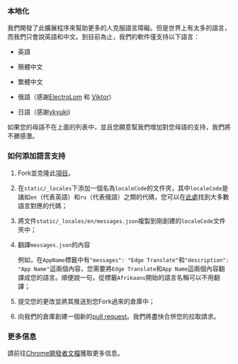 ### 本地化

我們開發了此擴展程序來幫助更多的人克服語言障礙。但是世界上有太多的語言，而我們只會說英語和中文。到目前為止，我們的軟件僅支持以下語言：

- 英語
  
- 簡體中文
  
- 繁體中文

- 俄語（感謝[ElectroLom](https://github.com/electrolom42) 和 [Viktor](https://github.com/ViktorOn)）

- 日語（感謝[ykyuki](https://github.com/ykyuki))

如果您的母語不在上面的列表中，並且您願意幫我們增加對您母語的支持，我們將不勝感激。

### 如何添加語言支持

1. Fork並克隆此[項目](https://github.com/EdgeTranslate/EdgeTranslate)。

2. 在`static/_locales`下添加一個名為`localeCode`的文件夾，其中`localeCode`是諸如`en`（代表英語）和`ru`（代表俄語）之類的代碼，您可以在[此處](https://github.com/EdgeTranslate/EdgeTranslate/blob/master/src/popup/languages.js)找到大多數語言對應的代碼；

3. 將文件`static/_locales/en/messages.json`複製到剛創建的`localeCode`文件夾中；

4. 翻譯`messages.json`的內容

   例如，在`AppName`標籤中有`"messages": "Edge Translate"`和`"description": "App Name"`這兩個內容，您需要將`Edge Translate`和`App Name`這兩個內容翻譯成您的語言。順便說一句，從標籤`Afrikaans`開始的語言名稱可以不用翻譯；

5. 提交您的更改並將其推送到您Fork過來的倉庫中；

6. 向我們的倉庫創建一個新的[pull request](https://github.com/EdgeTranslate/EdgeTranslate/pulls)。我們將盡快合併您的拉取請求。

### 更多信息

請前往[Chrome開發者文檔](https://developer.chrome.com/extensions/i18n)獲取更多信息。
